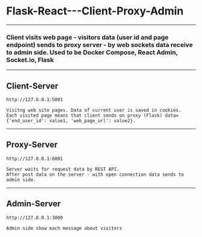 # Flask-React---Client-Proxy-Admin
---
### Client visits web page - visitors data (user id and page endpoint) sends to proxy server - by web sockets data receive to admin side. Used to be Docker Compose, React Admin, Socket.io, Flask
---
## Client-Server
```
http://127.0.0.1:5001
```
```
Visitng web site pages. Data of current user is saved in cookies. 
Each visited page means that client sends on proxy (Flask) data={'end_user_id': value1, 'web_page_url': value2}.
```
---
## Proxy-Server
```
http://127.0.0.1:6001
```
```
Server waits for request data by REST API.
After post data on the server - with open connection data sends to admin side. 
```
---
## Admin-Server
```
http://127.0.0.1:3000
```
```
Admin side show each message about visitors
```
